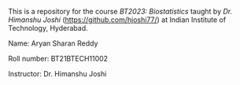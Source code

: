 This is a repository for the course *BT2023: Biostatistics* taught by *Dr. Himanshu Joshi* (https://github.com/hjoshi77/) at Indian Institute of Technology, Hyderabad.

Name: Aryan Sharan Reddy

Roll number: BT21BTECH11002

Instructor: Dr. Himanshu Joshi
